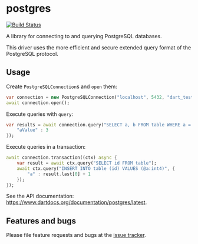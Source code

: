 # postgres

[![Build Status](https://travis-ci.org/stablekernel/postgresql-dart.svg?branch=master)](https://travis-ci.org/stablekernel/postgresql-dart)

A library for connecting to and querying PostgreSQL databases.

This driver uses the more efficient and secure extended query format of the PostgreSQL protocol.

## Usage

Create `PostgreSQLConnection`s and `open` them:

```dart
var connection = new PostgreSQLConnection("localhost", 5432, "dart_test", username: "dart", password: "dart");
await connection.open();
```

Execute queries with `query`:

```dart
var results = await connection.query("SELECT a, b FROM table WHERE a = @aValue", substitutionValues: {
    "aValue" : 3
});
```

Execute queries in a transaction:

```dart
await connection.transaction((ctx) async {
    var result = await ctx.query("SELECT id FROM table");
    await ctx.query("INSERT INTO table (id) VALUES (@a:int4)", {
        "a" : result.last[0] + 1
    });
});
```

See the API documentation: https://www.dartdocs.org/documentation/postgres/latest.

## Features and bugs

Please file feature requests and bugs at the [issue tracker][tracker].

[tracker]: https://github.com/stablekernel/postgresql-dart/issues
